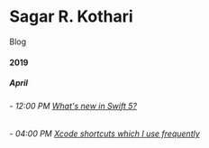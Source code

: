 # Sagar R. Kothari

Blog

#### 2019

##### April

###### - 12:00 PM [What's new in Swift 5?](2019_04_10_12PM_Swift5.md)

###### - 04:00 PM [Xcode shortcuts which I use frequently](2019_04_10_4PM_XcodeShortCuts.md)